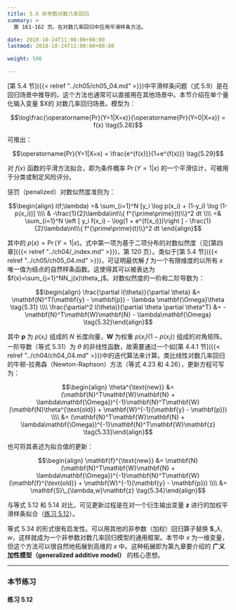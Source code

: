 ```yaml
---
title: 5.6 非参数对数几率回归
summary: >
  第 161-162 页。在对数几率回归中应用平滑样条方法。

date: 2018-10-24T11:08:00+08:00
lastmod: 2018-10-24T11:08:00+08:00

weight: 506

---
```


[第 5.4 节]({{< relref "../ch05/ch05_04.md" >}})中平滑样条问题（式 5.9）是在回归场景中推导的。这个方法也通常可以直接用在其他场景中。本节介绍在单个量化输入变量 $X的 对数几率回归场景。模型为：

$$\log\frac{\operatorname{Pr}(Y=1|X=x)}{\operatorname{Pr}(Y=0|X=x)} = f(x) \tag{5.28}$$

可推出：

$$\operatorname{Pr}(Y=1|X=x) = \frac{e^{f(x)}}{1+e^{f(x)}} \tag{5.29}$$

对 $f(x)$ 函数的平滑方法拟合，即为条件概率 $\operatorname{Pr}(Y=1|x)$ 的一个平滑估计，可被用于分类或制定风险评分。

惩罚（penalized）对数似然度准则为：

$$\begin{align} l(f;\lambda)
=& \sum_{i=1}^N [y_i \log p(x_i) + (1-y_i) \log (1-p(x_i))] \\\\
 & -\frac{1}{2}\lambda\int\\{ f^{\prime\prime}(t)\\}^2 dt \\\\
=& \sum_{i=1}^N \left [ y_i f(x_i) - \log(1 + e^{f(x_i)})\right ] -
   \frac{1}{2}\lambda\int\\{ f^{\prime\prime}(t)\\}^2 dt
\end{align}$$
$$\tag{5.30}$$

其中的 $p(x)=\operatorname{Pr}(Y=1|x)$。式中第一项为基于二项分布的对数似然度（见[第四章]({{< relref "../ch04/_index.md" >}})，第 120 页）。类似于[第 5.4 节]({{< relref "../ch05/ch05_04.md" >}})，可证明最优解 $f$ 为一个有限维度的以所有 $x$ 唯一值为结点的自然样条函数。这使得其可以被表达为 $f(x)=\sum_{j=1}^NN_j(x)\theta_j$。对数似然度的一阶和二阶导数为：

$$\begin{align}
\frac{\partial l(\theta)}{\partial \theta}
&= \mathbf{N}^T(\mathbf{y} - \mathbf{p}) - \lambda \mathbf{\Omega}\theta \tag{5.31} \\\\
\frac{\partial^2 l(\theta)}{\partial \theta \partial \theta^T}
&= - \mathbf{N}^T\mathbf{W}\mathbf{N} - \lambda\mathbf{\Omega}
\tag{5.32}\end{align}$$

其中 $\mathbf{p}$ 为 $p(x_i)$ 组成的 $N$ 长度向量，$\mathbf{W}$ 为权重 $p(x_i)(1-p(x_i))$ 组成的对角矩阵。一阶导数（等式 5.31）为 $\theta$ 的非线性函数，故需要通过一个如[第 4.4.1 节]({{< relref "../ch04/ch04_04.md" >}})中的迭代算法来计算。类比线性对数几率回归的牛顿-拉弗森（Newton-Raphson）方法（等式 4.23 和 4.26），更新方程可写为：

$$\begin{align}
\theta^{\text{new}} &=
  (\mathbf{N}^T\mathbf{W}\mathbf{N} + \lambda\mathbf{\Omega})^{-1}\mathbf{N}^T\mathbf{W}
  (\mathbf{N}\theta^{\text{old}} + \mathbf{W}^{-1}(\mathbf{y} - \mathbf{p})) \\\\ &=
  (\mathbf{N}^T\mathbf{W}\mathbf{N} + \lambda\mathbf{\Omega})^{-1}\mathbf{N}^T\mathbf{W}\mathbf{z}
\tag{5.33}\end{align}$$

也可将其表述为拟合值的更新：

$$\begin{align}
\mathbf{f}^{\text{new}} &=
  \mathbf{N}(\mathbf{N}^T\mathbf{W}\mathbf{N} + \lambda\mathbf{\Omega})^{-1}\mathbf{N}^T\mathbf{W}
  (\mathbf{f}^{\text{old}} + \mathbf{W}^{-1}(\mathbf{y} - \mathbf{p})) \\\\ &=
  \mathbf{S}\_{\lambda,w}\mathbf{z}
\tag{5.34}\end{align}$$

与等式 5.12 和 5.14 对比，可见更新过程是在对一个衍生输出变量 $\mathbf{z}$ 进行的加权平滑样条拟合（[练习 5.12](#练习-512)）。

等式 5.34 的形式很有启发性。可以用其他的非参数（加权）回归算子替换 $\mathbf{S}\_{\lambda,w}$，这样就成为一个非参数对数几率回归模型的通用框架。本节中 $x$ 为一维变量，但这个方法可以很自然地拓展到高维的 $x$ 中。这种拓展即为第九章要介绍的 **广义加性模型（generalized additive model）** 的核心思想。

----------
### 本节练习

#### 练习 5.12